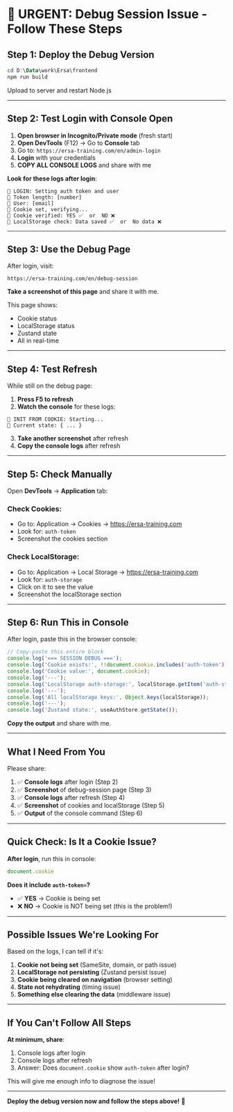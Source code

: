 # 🚨 URGENT: Debug Session Issue - Follow These Steps

## Step 1: Deploy the Debug Version

```powershell
cd D:\Data\work\Ersa\frontend
npm run build
```

Upload to server and restart Node.js

---

## Step 2: Test Login with Console Open

1. **Open browser in Incognito/Private mode** (fresh start)
2. **Open DevTools** (F12) → Go to **Console** tab
3. Go to: `https://ersa-training.com/en/admin-login`
4. **Login** with your credentials
5. **COPY ALL CONSOLE LOGS** and share with me

**Look for these logs after login**:
```
🔐 LOGIN: Setting auth token and user
🔐 Token length: [number]
🔐 User: [email]
🔐 Cookie set, verifying...
🔐 Cookie verified: YES ✅  or  NO ❌
🔐 LocalStorage check: Data saved ✅  or  No data ❌
```

---

## Step 3: Use the Debug Page

After login, visit:
```
https://ersa-training.com/en/debug-session
```

**Take a screenshot of this page** and share it with me.

This page shows:
- Cookie status
- LocalStorage status
- Zustand state
- All in real-time

---

## Step 4: Test Refresh

While still on the debug page:

1. **Press F5 to refresh**
2. **Watch the console** for these logs:
```
🔄 INIT FROM COOKIE: Starting...
🔄 Current state: { ... }
```

3. **Take another screenshot** after refresh
4. **Copy the console logs** after refresh

---

## Step 5: Check Manually

Open **DevTools** → **Application** tab:

### Check Cookies:
- Go to: Application → Cookies → https://ersa-training.com
- Look for: `auth-token`
- Screenshot the cookies section

### Check LocalStorage:
- Go to: Application → Local Storage → https://ersa-training.com
- Look for: `auth-storage`
- Click on it to see the value
- Screenshot the localStorage section

---

## Step 6: Run This in Console

After login, paste this in the browser console:

```javascript
// Copy-paste this entire block
console.log('=== SESSION DEBUG ===');
console.log('Cookie exists:', !!document.cookie.includes('auth-token'));
console.log('Cookie value:', document.cookie);
console.log('---');
console.log('LocalStorage auth-storage:', localStorage.getItem('auth-storage'));
console.log('---');
console.log('All localStorage keys:', Object.keys(localStorage));
console.log('---');
console.log('Zustand state:', useAuthStore.getState());
```

**Copy the output** and share with me.

---

## What I Need From You

Please share:

1. ✅ **Console logs** after login (Step 2)
2. ✅ **Screenshot** of debug-session page (Step 3)
3. ✅ **Console logs** after refresh (Step 4)
4. ✅ **Screenshot** of cookies and localStorage (Step 5)
5. ✅ **Output** of the console command (Step 6)

---

## Quick Check: Is It a Cookie Issue?

**After login**, run this in console:
```javascript
document.cookie
```

**Does it include `auth-token=`?**
- ✅ **YES** → Cookie is being set
- ❌ **NO** → Cookie is NOT being set (this is the problem!)

---

## Possible Issues We're Looking For

Based on the logs, I can tell if it's:

1. **Cookie not being set** (SameSite, domain, or path issue)
2. **LocalStorage not persisting** (Zustand persist issue)
3. **Cookie being cleared on navigation** (browser setting)
4. **State not rehydrating** (timing issue)
5. **Something else clearing the data** (middleware issue)

---

## If You Can't Follow All Steps

**At minimum, share**:
1. Console logs after login
2. Console logs after refresh
3. Answer: Does `document.cookie` show `auth-token` after login?

This will give me enough info to diagnose the issue!

---

**Deploy the debug version now and follow the steps above!** 🚀

